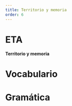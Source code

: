 ```yaml
---
title: Territorio y memoria
order: 6
---
```


# ETA
#### Territorio y memoria

# Vocabulario
#### 

# Gramática